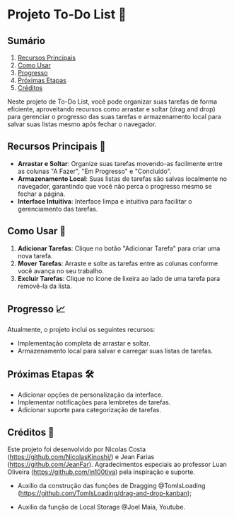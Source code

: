 # Projeto To-Do List 📝


## Sumário
1. [Recursos Principais](#recursos-principais)
2. [Como Usar](#como-usar)
3. [Progresso](#progresso)
4. [Próximas Etapas](#próximas-etapas)
5. [Créditos](#créditos)

Neste projeto de To-Do List, você pode organizar suas tarefas de forma eficiente, aproveitando recursos como arrastar e soltar (drag and drop) para gerenciar o progresso das suas tarefas e armazenamento local para salvar suas listas mesmo após fechar o navegador.

## Recursos Principais 🚀

- **Arrastar e Soltar**: Organize suas tarefas movendo-as facilmente entre as colunas "A Fazer", "Em Progresso" e "Concluído".
- **Armazenamento Local**: Suas listas de tarefas são salvas localmente no navegador, garantindo que você não perca o progresso mesmo se fechar a página.
- **Interface Intuitiva**: Interface limpa e intuitiva para facilitar o gerenciamento das tarefas.

## Como Usar 🤔

1. **Adicionar Tarefas**: Clique no botão "Adicionar Tarefa" para criar uma nova tarefa.
2. **Mover Tarefas**: Arraste e solte as tarefas entre as colunas conforme você avança no seu trabalho.
3. **Excluir Tarefas**: Clique no ícone de lixeira ao lado de uma tarefa para removê-la da lista.

## Progresso 📈

Atualmente, o projeto inclui os seguintes recursos:

- Implementação completa de arrastar e soltar.
- Armazenamento local para salvar e carregar suas listas de tarefas.

## Próximas Etapas 🛠️

- Adicionar opções de personalização da interface.
- Implementar notificações para lembretes de tarefas.
- Adicionar suporte para categorização de tarefas.

## Créditos 🙌

Este projeto foi desenvolvido por Nicolas Costa (https://github.com/NicolasKinoshi/) e Jean Farias (https://github.com/JeanFar). Agradecimentos especiais ao professor Luan Oliveira (https://github.com/in100tiva) pela inspiração e suporte.

- Auxilio da construção das funções de Dragging @TomIsLoading (https://github.com/TomIsLoading/drag-and-drop-kanban);

- Auxilio da função de Local Storage @Joel Maia,  Youtube.
